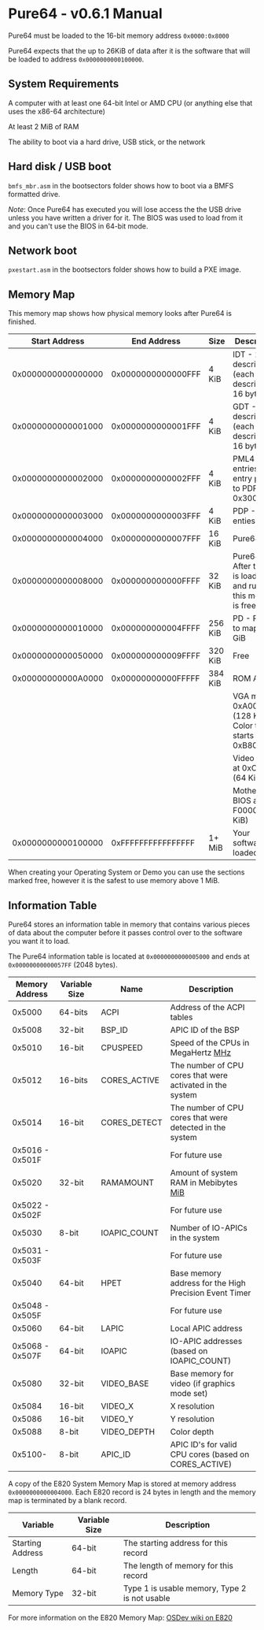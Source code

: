 # Pure64 - v0.6.1 Manual

Pure64 must be loaded to the 16-bit memory address `0x0000:0x8000`

Pure64 expects that the up to 26KiB of data after it is the software that will be loaded to address `0x0000000000100000`.


## System Requirements

A computer with at least one 64-bit Intel or AMD CPU (or anything else that uses the x86-64 architecture)

At least 2 MiB of RAM

The ability to boot via a hard drive, USB stick, or the network


## Hard disk / USB boot

`bmfs_mbr.asm` in the bootsectors folder shows how to boot via a BMFS formatted drive.

*Note*: Once Pure64 has executed you will lose access the the USB drive unless you have written a driver for it. The BIOS was used to load from it and you can't use the BIOS in 64-bit mode.


## Network boot

`pxestart.asm` in the bootsectors folder shows how to build a PXE image.


## Memory Map

This memory map shows how physical memory looks after Pure64 is finished.

| Start Address      | End Address        | Size  | Description |
|--------------------| -------------------|-------|-------------|
| 0x0000000000000000 | 0x0000000000000FFF | 4 KiB | IDT - 256 descriptors (each descriptor is 16 bytes)| 
| 0x0000000000001000 | 0x0000000000001FFF | 4 KiB | GDT - 256 descriptors (each descriptor is 16 bytes)|
| 0x0000000000002000 | 0x0000000000002FFF | 4 KiB | PML4 - 512 entries, first entry points to PDP at 0x3000|
| 0x0000000000003000 | 0x0000000000003FFF | 4 KiB |PDP - 512 enties|
| 0x0000000000004000 | 0x0000000000007FFF | 16 KiB|  Pure64 Data |
| 0x0000000000008000 | 0x000000000000FFFF |32 KiB | Pure64 - After the OS is loaded and running this memory is free again|
| 0x0000000000010000 |0x000000000004FFFF| 256 KiB | PD - Room to map 64 GiB|
| 0x0000000000050000 |0x000000000009FFFF|320 KiB| Free |
| 0x00000000000A0000|0x00000000000FFFFF|384 KiB| ROM Area| 
| | | | VGA mem at 0xA0000 (128 KiB) Color text starts at 0xB8000|
| | | | Video BIOS at 0xC0000 (64 KiB)|
| | | | Motherboard BIOS at F0000 (64 KiB)|
|0x0000000000100000|0xFFFFFFFFFFFFFFFF| 1+ MiB | Your software is loaded here|

When creating your Operating System or Demo you can use the sections marked free, however it is the safest to use memory above 1 MiB.


## Information Table

Pure64 stores an information table in memory that contains various pieces of data about the computer before it passes control over to the software you want it to load.

The Pure64 information table is located at `0x0000000000005000` and ends at `0x00000000000057FF` (2048 bytes).


|Memory Address|Variable Size | Name | Description |
|--------------|--------------|-------|-------------|
|0x5000        | 64-bits      | ACPI  | Address of the ACPI tables  |
|0x5008        |32-bit        |BSP_ID | APIC ID of the BSP|
|0x5010        |16-bit        |CPUSPEED| Speed of the CPUs in MegaHertz [MHz](http://en.wikipedia.org/wiki/Mhz#Computing) |
|0x5012        |16-bits       |CORES_ACTIVE |The number of CPU cores that were activated in the system|
|0x5014|16-bit|CORES_DETECT|The number of CPU cores that were detected in the system|
|0x5016 - 0x501F| | | For future use|
|0x5020|32-bit|RAMAMOUNT|Amount of system RAM in Mebibytes [MiB](http://en.wikipedia.org/wiki/Mebibyte)|
|0x5022 - 0x502F| | | For future use |
|0x5030|8-bit|IOAPIC_COUNT|Number of IO-APICs in the system|
|0x5031 - 0x503F| | |For future use |
|0x5040|64-bit|HPET|Base memory address for the High Precision Event Timer|
|0x5048 - 0x505F| || For future use|
|0x5060|64-bit|LAPIC|Local APIC address|
|0x5068 - 0x507F|64-bit|IOAPIC|IO-APIC addresses (based on IOAPIC_COUNT)|
|0x5080|32-bit|VIDEO_BASE|Base memory for video (if graphics mode set)|
|0x5084|16-bit|VIDEO_X|X resolution|
|0x5086|16-bit|VIDEO_Y|Y resolution|
|0x5088|8-bit|VIDEO_DEPTH|Color depth|
|0x5100-|8-bit|APIC_ID |APIC ID's for valid CPU cores (based on CORES_ACTIVE)|


A copy of the E820 System Memory Map is stored at memory address `0x0000000000004000`. Each E820 record is 24 bytes in length and the memory map is terminated by a blank record.

|Variable|Variable Size|Description|
|----|----|----|
|Starting Address|64-bit|The starting address for this record|
|Length|64-bit|The length of memory for this record|
|Memory Type|32-bit|Type 1 is usable memory, Type 2 is not usable|


For more information on the E820 Memory Map: [OSDev wiki on E820](http://wiki.osdev.org/Detecting_Memory_%28x86%29#BIOS_Function:_INT_0x15.2C_EAX_.3D_0xE820)
